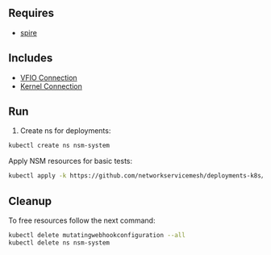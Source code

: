 ## Requires

- [spire](../spire)

## Includes

- [VFIO Connection](../use-cases/Vfio2Noop)
- [Kernel Connection](../use-cases/SriovKernel2Noop)

## Run

1. Create ns for deployments:
```bash
kubectl create ns nsm-system
```

Apply NSM resources for basic tests:
```bash
kubectl apply -k https://github.com/networkservicemesh/deployments-k8s/examples/sriov?ref=144bd0b910e359bd074ceb64749d11f264d4d6b5
```

## Cleanup

To free resources follow the next command:
```bash
kubectl delete mutatingwebhookconfiguration --all
kubectl delete ns nsm-system
```
